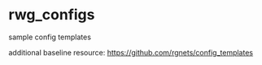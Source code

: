 # rwg_configs
sample config templates

additional baseline resource:
https://github.com/rgnets/config_templates
